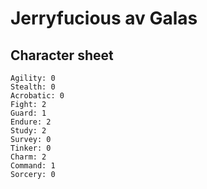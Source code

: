 # Jerryfucious av Galas


## Character sheet

```
Agility: 0
Stealth: 0
Acrobatic: 0
Fight: 2
Guard: 1
Endure: 2
Study: 2
Survey: 0
Tinker: 0
Charm: 2
Command: 1
Sorcery: 0
```
